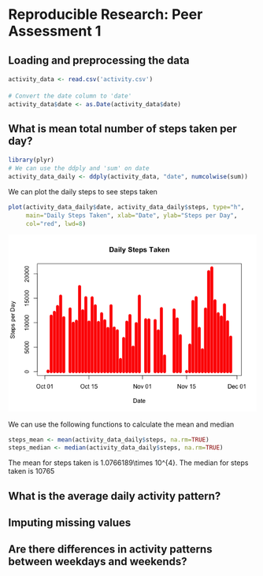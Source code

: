 # Reproducible Research: Peer Assessment 1


## Loading and preprocessing the data

```r
activity_data <- read.csv('activity.csv')

# Convert the date column to 'date'
activity_data$date <- as.Date(activity_data$date) 
```

## What is mean total number of steps taken per day?

```r
library(plyr)
# We can use the ddply and 'sum' on date
activity_data_daily <- ddply(activity_data, "date", numcolwise(sum))
```

We can plot the daily steps to see steps taken

```r
plot(activity_data_daily$date, activity_data_daily$steps, type="h", 
     main="Daily Steps Taken", xlab="Date", ylab="Steps per Day", 
     col="red", lwd=8)
```

![](PA1_template_files/figure-html/unnamed-chunk-3-1.png) 

We can use the following functions to calculate the mean and median

```r
steps_mean <- mean(activity_data_daily$steps, na.rm=TRUE)
steps_median <- median(activity_data_daily$steps, na.rm=TRUE)
```
The mean for steps taken is 1.0766189\times 10^{4}. The median for steps taken is 10765

## What is the average daily activity pattern?



## Imputing missing values



## Are there differences in activity patterns between weekdays and weekends?
